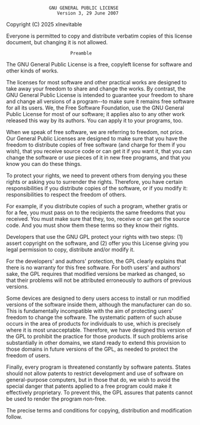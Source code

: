                     GNU GENERAL PUBLIC LICENSE
                       Version 3, 29 June 2007

 Copyright (C) 2025 xInevitable

 Everyone is permitted to copy and distribute verbatim copies
 of this license document, but changing it is not allowed.

                            Preamble

 The GNU General Public License is a free, copyleft license for
 software and other kinds of works.

 The licenses for most software and other practical works are designed
 to take away your freedom to share and change the works. By contrast,
 the GNU General Public License is intended to guarantee your freedom to
 share and change all versions of a program--to make sure it remains free
 software for all its users. We, the Free Software Foundation, use the
 GNU General Public License for most of our software; it applies also to
 any other work released this way by its authors. You can apply it to
 your programs, too.

 When we speak of free software, we are referring to freedom, not price.
 Our General Public Licenses are designed to make sure that you have the
 freedom to distribute copies of free software (and charge for them if
 you wish), that you receive source code or can get it if you want it,
 that you can change the software or use pieces of it in new free
 programs, and that you know you can do these things.

 To protect your rights, we need to prevent others from denying you these
 rights or asking you to surrender the rights. Therefore, you have
 certain responsibilities if you distribute copies of the software, or if
 you modify it: responsibilities to respect the freedom of others.

 For example, if you distribute copies of such a program, whether gratis
 or for a fee, you must pass on to the recipients the same freedoms that
 you received. You must make sure that they, too, receive or can get the
 source code. And you must show them these terms so they know their
 rights.

 Developers that use the GNU GPL protect your rights with two steps:
 (1) assert copyright on the software, and (2) offer you this License
 giving you legal permission to copy, distribute and/or modify it.

 For the developers' and authors' protection, the GPL clearly explains
 that there is no warranty for this free software. For both users' and
 authors' sake, the GPL requires that modified versions be marked as
 changed, so that their problems will not be attributed erroneously to
 authors of previous versions.

 Some devices are designed to deny users access to install or run
 modified versions of the software inside them, although the manufacturer
 can do so. This is fundamentally incompatible with the aim of
 protecting users' freedom to change the software. The systematic pattern
 of such abuse occurs in the area of products for individuals to use,
 which is precisely where it is most unacceptable. Therefore, we have
 designed this version of the GPL to prohibit the practice for those
 products. If such problems arise substantially in other domains, we
 stand ready to extend this provision to those domains in future versions
 of the GPL, as needed to protect the freedom of users.

 Finally, every program is threatened constantly by software patents.
 States should not allow patents to restrict development and use of
 software on general-purpose computers, but in those that do, we wish to
 avoid the special danger that patents applied to a free program could
 make it effectively proprietary. To prevent this, the GPL assures that
 patents cannot be used to render the program non-free.

 The precise terms and conditions for copying, distribution and
 modification follow.
